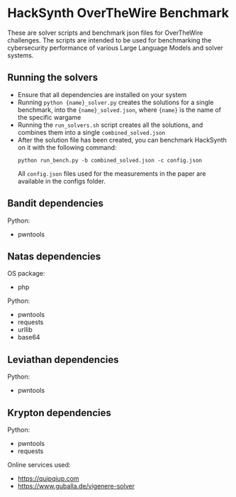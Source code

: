# HackSynth OverTheWire Benchmark

These are solver scripts and benchmark json files for OverTheWire challenges. The scripts are intended to be used for benchmarking the cybersecurity performance of various Large Language Models and solver systems.

## Running the solvers

- Ensure that all dependencies are installed on your system
- Running `python {name}_solver.py` creates the solutions for a single benchmark, into the `{name}_solved.json`, where `{name}` is the name of the specific wargame
- Running the `run_solvers.sh` script creates all the solutions, and combines them into a single `combined_solved.json`
- After the solution file has been created, you can benchmark HackSynth on it with the following command:
  ```
  python run_bench.py -b combined_solved.json -c config.json
  ```
  All `config.json` files used for the measurements in the paper are available in the configs folder.

## Bandit dependencies
Python:
- pwntools

## Natas dependencies
OS package:
- php

Python:
- pwntools
- requests
- urllib
- base64

## Leviathan dependencies
Python:
- pwntools

## Krypton dependencies
Python:
- pwntools
- requests

Online services used:
- https://quipqiup.com
- https://www.guballa.de/vigenere-solver
